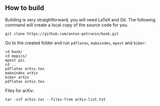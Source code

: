 ## How to build

Building is very straightforward, you will need LaTeX and Git.
The following command will create a local copy of the source code for you.

`git clone https://github.com/anton-petrunin/book.git`

Go to the created folder and run `pdflatex`,  `makeindex`,  `mpost` and `biber`:

`cd book/`<br/>
`cd mppics/`<br/>
`mpost pic`<br/>
`cd ..`<br/>
`pdflatex arXiv.tex`<br/>
`makeindex arXiv`<br/>
`biber arXiv`<br/>
`pdflatex arXiv.tex`

Files for arXiv:

`tar -cvf arXiv.tar --files-from arXiv-list.txt`
